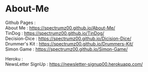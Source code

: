 # About-Me  

Github Pages :    
About Me : https://spectrumz00.github.io/About-Me/  
TinDog : https://spectrumz00.github.io/TinDog/  
Decision-Dice : https://spectrumz00.github.io/Dicision-Dice/  
Drummer's Kit : https://spectrumz00.github.io/Drummers-Kit/  
Simon Game : https://spectrumz00.github.io/Simon-Game/

Heroku :   
NewsLetter SignUp : https://newsletter-signup00.herokuapp.com/  

